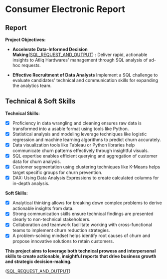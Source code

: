 # Consumer Electronic Report
## Report
**Project Objectives:**

- **Accelerate Data-Informed Decision Making**([SQL_REQUEST_AND_OUTPUT](https://github.com/Midoford/Consumer-Electronics-Function/tree/main/SQL_QUERIES))  : Deliver rapid, actionable insights to Atliq Hardwares' management through SQL analysis of ad-hoc requests.

- **Effective Recruitment of Data Analysts** Implement a SQL challenge to evaluate candidates' technical and communication skills for expanding the analytics team.



## Technical & Soft Skills
**Technical Skills:**
- [x] Proficiency in data wrangling and cleaning ensures raw data is transformed into a usable format using tools like Python.
- [x] Statistical analysis and modeling leverage techniques like logistic regression and machine learning algorithms to predict churn accurately.
- [x] Data visualization tools like Tableau or Python libraries help communicate churn patterns effectively through insightful visuals.
- [x] SQL expertise enables efficient querying and aggregation of customer data for churn analysis.
- [x] Customer segmentation using clustering techniques like K-Means helps target specific groups for churn prevention.
- [x] DAX: Using Data Analysis Expressions to create calculated columns for in-depth analysis.

**Soft Skills:**
- [x] Analytical thinking allows for breaking down complex problems to derive actionable insights from data.
- [x] Strong communication skills ensure technical findings are presented clearly to non-technical stakeholders.
- [x] Collaboration and teamwork facilitate working with cross-functional teams to implement churn reduction strategies.
- [x] A problem-solving mindset helps identify root causes of churn and propose innovative solutions to retain customers.

**This project aims to leverage both technical prowess and interpersonal skills to create actionable, insightful reports that drive business growth and strategic decision-making.**

([SQL_REQUEST_AND_OUTPUT](https://github.com/Midoford/Consumer-Electronics-Function/tree/main/SQL_QUERIES)) 
